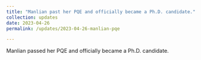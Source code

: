 ```yaml
---
title: "Manlian past her PQE and officially became a Ph.D. candidate."
collection: updates
date: 2023-04-26
permalink: /updates/2023-04-26-manlian-pqe

---
```

Manlian passed her PQE and officially became a Ph.D. candidate.

